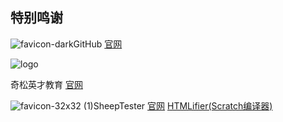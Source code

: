 ## 特别鸣谢

![favicon-dark](https://user-images.githubusercontent.com/96185337/147475561-f1fb7ac0-9f67-43c1-81b7-e812c414f809.png)GitHub [官网](https://www.github.com)


![logo](https://user-images.githubusercontent.com/96185337/147475577-0ff4e015-d4c9-481f-81e1-41ebd0239e69.png)

奇松英才教育 [官网](http://cqcodeai.com)


![favicon-32x32 (1)](https://user-images.githubusercontent.com/96185337/147753027-d9aeca97-d0ef-4789-b4b5-886cbec0caf8.png)SheepTester  [官网](https://sheeptester.github.io)  [HTMLifier(Scratch编译器)](https://sheeptester.github.io/htmlifier)
